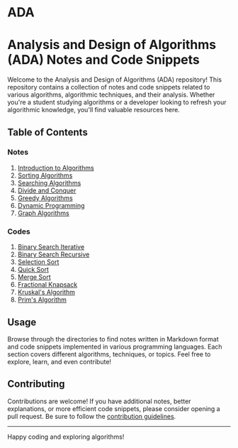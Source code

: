 # ADA
# Analysis and Design of Algorithms (ADA) Notes and Code Snippets

Welcome to the Analysis and Design of Algorithms (ADA) repository! This repository contains a collection of notes and code snippets related to various algorithms, algorithmic techniques, and their analysis. Whether you're a student studying algorithms or a developer looking to refresh your algorithmic knowledge, you'll find valuable resources here.

## Table of Contents
### Notes
1. [Introduction to Algorithms](#Introduction_To_Algorithms)
2. [Sorting Algorithms](#Sorting_Algorithms)
3. [Searching Algorithms](#Searching_Algorithms)
4. [Divide and Conquer](#Divide_And_Conquer)
5. [Greedy Algorithms](#Greedy_Algorithms)
6. [Dynamic Programming](#Dynamic_Programming)
7. [Graph Algorithms](#graph_algorithms)

### Codes
1. [Binary Search Iterative](#Binary_Search_Iterative.c)
2. [Binary Search Recursive](#Binary_Search_Recursive.c)
3. [Selection Sort](#Selection_Sort.c)
4. [Quick Sort](#Quick_Sort.c)
5. [Merge Sort](#Merge_Sort.c)
6. [Fractional Knapsack](#Fractional_Knapsack.c)
7. [Kruskal's Algorithm](#Kruskal's_Algorithm.c)
8. [Prim's Algorithm](Prim's_Algorithm.c)

## Usage

Browse through the directories to find notes written in Markdown format and code snippets implemented in various programming languages. Each section covers different algorithms, techniques, or topics. Feel free to explore, learn, and even contribute!

## Contributing

Contributions are welcome! If you have additional notes, better explanations, or more efficient code snippets, please consider opening a pull request. Be sure to follow the [contribution guidelines](CONTRIBUTING.md).


---

Happy coding and exploring algorithms!
